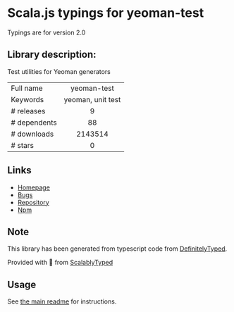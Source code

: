 
# Scala.js typings for yeoman-test

Typings are for version 2.0

## Library description:
Test utilities for Yeoman generators

|                    |                 |
| ------------------ | :-------------: |
| Full name          | yeoman-test |
| Keywords           | yeoman, unit test |
| # releases         | 9 |
| # dependents       | 88 |
| # downloads        | 2143514 |
| # stars            | 0 |

## Links
- [Homepage](http://yeoman.io/authoring/testing.html)
- [Bugs](https://github.com/yeoman/yeoman-test/issues)
- [Repository](https://github.com/yeoman/yeoman-test)
- [Npm](https://www.npmjs.com/package/yeoman-test)
    


## Note
This library has been generated from typescript code from [DefinitelyTyped](https://definitelytyped.org).

Provided with :purple_heart: from [ScalablyTyped](https://github.com/oyvindberg/ScalablyTyped)

## Usage
See [the main readme](../../readme.md) for instructions.


